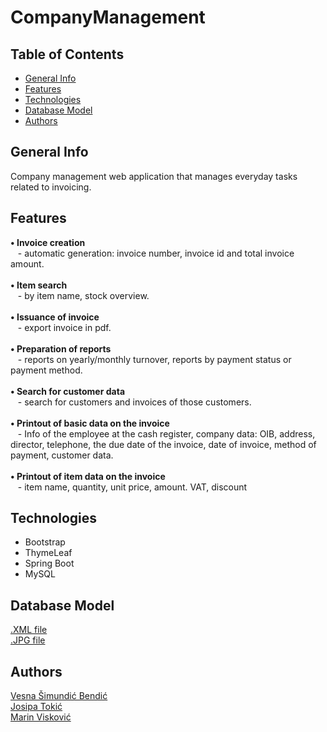 # CompanyManagement

## Table of Contents
* [General Info](https://github.com/OSS-Java-Seminar/CompanyManagement/blob/master/README.md#general-info)
* [Features](https://github.com/OSS-Java-Seminar/CompanyManagement/blob/master/README.md#features)
* [Technologies](https://github.com/OSS-Java-Seminar/CompanyManagement/blob/master/README.md#technologies)
* [Database Model](https://github.com/OSS-Java-Seminar/CompanyManagement/blob/master/README.md#database-model)
* [Authors](https://github.com/OSS-Java-Seminar/CompanyManagement/blob/master/README.md#authors)

## General Info
Company management web application that manages everyday tasks related to invoicing.

## Features
**• Invoice creation** <br/> &nbsp;&nbsp;&nbsp;- automatic generation: invoice number, invoice id and total invoice amount. <br/><br/> 
**• Item search** <br/> &nbsp;&nbsp;&nbsp;- by item name, stock overview. <br/><br/>
**• Issuance of invoice** <br/> &nbsp;&nbsp;&nbsp;- export invoice in pdf. <br/><br/>
**• Preparation of reports** <br/> &nbsp;&nbsp;&nbsp;- reports on yearly/monthly turnover, reports by payment status or payment method. <br/><br/>
**• Search for customer data** <br/> &nbsp;&nbsp;&nbsp;- search for customers and invoices of those customers. <br/><br/>
**• Printout of basic data on the invoice** <br/> &nbsp;&nbsp;&nbsp;- Info of the employee at the cash register, company data: OIB, address, director, telephone, the due date of the invoice, date of invoice, method of payment, customer data. <br/><br/>
**• Printout of item data on the invoice** <br/> &nbsp;&nbsp;&nbsp;- item name, quantity, unit price, amount. VAT, discount

## Technologies
* Bootstrap
* ThymeLeaf
* Spring Boot
* MySQL

## Database Model
[.XML file](https://github.com/OSS-Java-Seminar/CompanyManagement/blob/1d3e50306016c08e4e150526e96a5fa4c6111c49/Database%20model/DatabaseModel.xml) <br/>
[.JPG file](https://github.com/OSS-Java-Seminar/CompanyManagement/blob/49575361d6debbe337f4de987f3db300c16a6ca3/Database%20model/DatabaseModel.jpg)

## Authors
[Vesna Šimundić Bendić](https://github.com/Vesna0305) <br/>
[Josipa Tokić](https://github.com/JosipaT47044) <br/>
[Marin Visković](https://github.com/marinviskovic89)
